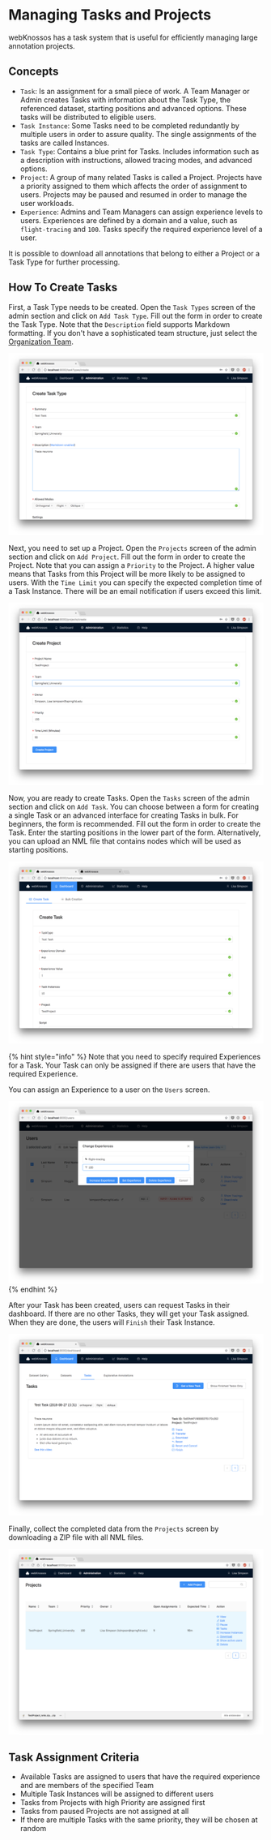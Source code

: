 # Managing Tasks and Projects

webKnossos has a task system that is useful for efficiently managing large annotation projects.

## Concepts

* `Task`: Is an assignment for a small piece of work. A Team Manager or Admin creates Tasks with information about the Task Type, the referenced dataset, starting positions and advanced options. These tasks will be distributed to eligible users. 
* `Task Instance`: Some Tasks need to be completed redundantly by multiple users in order to assure quality. The single assignments of the tasks are called Instances.
* `Task Type`: Contains a blue print for Tasks. Includes information such as a description with instructions, allowed tracing modes, and advanced options.
* `Project`: A group of many related Tasks is called a Project. Projects have a priority assigned to them which affects the order of assignment to users. Projects may be paused and resumed in order to manage the user workloads.
* `Experience`: Admins and Team Managers can assign experience levels to users. Experiences are defined by a domain and a value, such as `flight-tracing` and `100`. Tasks specify the required experience level of a user.

It is possible to download all annotations that belong to either a Project or a Task Type for further processing.

## How To Create Tasks

First, a Task Type needs to be created. Open the `Task Types` screen of the admin section and click on `Add Task Type`. Fill out the form in order to create the Task Type. Note that the `Description` field supports Markdown formatting. If you don't have a sophisticated team structure, just select the [Organization Team](users.md#organizations).

![Create a Task Type](../.gitbook/assets/tasks_tasktype.png)

Next, you need to set up a Project. Open the `Projects` screen of the admin section and click on `Add Project`. Fill out the form in order to create the Project. Note that you can assign a `Priority` to the Project. A higher value means that Tasks from this Project will be more likely to be assigned to users. With the `Time Limit` you can specify the expected completion time of a Task Instance. There will be an email notification if users exceed this limit.

![Create a Project](../.gitbook/assets/tasks_project%20%282%29.png)

Now, you are ready to create Tasks. Open the `Tasks` screen of the admin section and click on `Add Task`. You can choose between a form for creating a single Task or an advanced interface for creating Tasks in bulk. For beginners, the form is recommended. Fill out the form in order to create the Task. Enter the starting positions in the lower part of the form. Alternatively, you can upload an NML file that contains nodes which will be used as starting positions.

![Create a Task](../.gitbook/assets/tasks_task%20%283%29.png)

{% hint style="info" %}
Note that you need to specify required Experiences for a Task. Your Task can only be assigned if there are users that have the required Experience.

You can assign an Experience to a user on the `Users` screen.

![Assigning Experiences to users](../.gitbook/assets/users_experience%20%283%29.png)
{% endhint %}

After your Task has been created, users can request Tasks in their dashboard. If there are no other Tasks, they will get your Task assigned. When they are done, the users will `Finish` their Task Instance.

![Requesting Tasks in the Dashboard](../.gitbook/assets/dashboard_tasks%20%283%29.png)

Finally, collect the completed data from the `Projects` screen by downloading a ZIP file with all NML files.

![Download all Tasks of a Project](../.gitbook/assets/tasks_download%20%281%29.png)

## Task Assignment Criteria

* Available Tasks are assigned to users that have the required experience and are members of the specified Team
* Multiple Task Instances will be assigned to different users
* Tasks from Projects with high Priority are assigned first
* Tasks from paused Projects are not assigned at all
* If there are multiple Tasks with the same priority, they will be chosen at random

